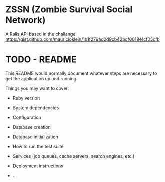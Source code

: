 # ZSSN (Zombie Survival Social Network)
A Rails API based in the challange: https://gist.github.com/mauricioklein/1b1f279ad2d9cb42bcf0018e1cf05cfb

# TODO - README

This README would normally document whatever steps are necessary to get the
application up and running.

Things you may want to cover:

* Ruby version

* System dependencies

* Configuration

* Database creation

* Database initialization

* How to run the test suite

* Services (job queues, cache servers, search engines, etc.)

* Deployment instructions

* ...
